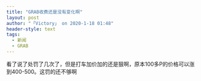 ```yaml
---
title: "GRAB收费还是没有变化啊"
layout: post
author: "「Victory」 on 2020-1-18 01:48"
header-style: text
tags:
  - 新闻
  - GRAB
---
```


<head></head>
<body>
  看了说了处罚了几次了，但是打车加价加的还是狠啊，原本100多P的价格可以涨到400-500。这罚的还不够啊
 <br>
</body>


